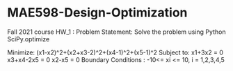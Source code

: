 # MAE598-Design-Optimization
Fall 2021 course
HW_1 : 
Problem Statement: Solve the problem using Python SciPy.optimize

Minimize: (x1-x2)^2+(x2+x3-2)^2+(x4-1)^2+(x5-1)^2
Subject to:
             x1+3x2 = 0
             x3+x4-2x5 = 0
             x2-x5 = 0
Boundary Conditions :
-10<= xi <= 10, i = 1,2,3,4,5
